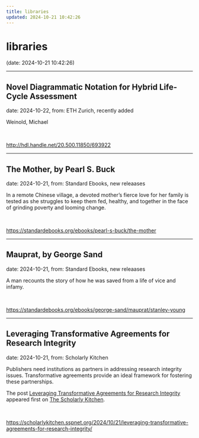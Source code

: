 ```yaml
---
title: libraries
updated: 2024-10-21 10:42:26
---
```


# libraries

(date: 2024-10-21 10:42:26)

---

## Novel Diagrammatic Notation for Hybrid Life-Cycle Assessment

date: 2024-10-22, from: ETH Zurich, recently added

Weinold, Michael 

<br> 

<http://hdl.handle.net/20.500.11850/693922>

---

## The Mother, by Pearl S. Buck

date: 2024-10-21, from: Standard Ebooks, new releaases

In a remote Chinese village, a devoted mother’s fierce love for her family is tested as she struggles to keep them fed, healthy, and together in the face of grinding poverty and looming change. 

<br> 

<https://standardebooks.org/ebooks/pearl-s-buck/the-mother>

---

## Mauprat, by George Sand

date: 2024-10-21, from: Standard Ebooks, new releaases

A man recounts the story of how he was saved from a life of vice and infamy. 

<br> 

<https://standardebooks.org/ebooks/george-sand/mauprat/stanley-young>

---

## Leveraging Transformative Agreements for Research Integrity

date: 2024-10-21, from: Scholarly Kitchen

<p>Publishers need institutions as partners in addressing research integrity issues. Transformative agreements provide an ideal framework for fostering these partnerships.</p>
<p>The post <a href="https://scholarlykitchen.sspnet.org/2024/10/21/leveraging-transformative-agreements-for-research-integrity/">Leveraging Transformative Agreements for Research Integrity</a> appeared first on <a href="https://scholarlykitchen.sspnet.org">The Scholarly Kitchen</a>.</p>
 

<br> 

<https://scholarlykitchen.sspnet.org/2024/10/21/leveraging-transformative-agreements-for-research-integrity/>

